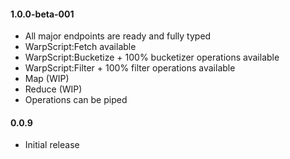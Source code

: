 
#### 1.0.0-beta-001

* All major endpoints are ready and fully typed
* WarpScript:Fetch available
* WarpScript:Bucketize + 100% bucketizer operations available
* WarpScript:Filter + 100% filter operations available
* Map (WIP)
* Reduce (WIP)
* Operations can be piped

#### 0.0.9

* Initial release
